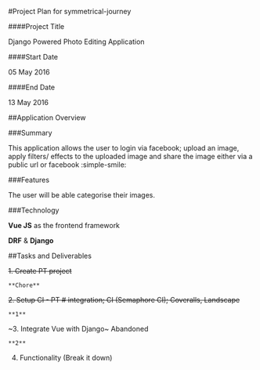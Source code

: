 #Project Plan for symmetrical-journey

####Project Title

Django Powered Photo Editing Application

####Start Date

05 May 2016

####End Date

13 May 2016

##Application Overview

###Summary

This application allows the user to login via facebook; upload an image, apply filters/ effects to the uploaded image and share the image either via a public url or facebook :simple-smile:

###Features

The user will be able categorise their images.

###Technology

**Vue JS** as the frontend framework

**DRF** & **Django**

##Tasks and Deliverables

~~1. Create PT project~~

    **Chore**

~~2. Setup CI - PT # integration; CI (Semaphore CI); Coveralls, Landscape~~

    **1**

~3. Integrate Vue with Django~ Abandoned

    **2**

4. Functionality (Break it down)
